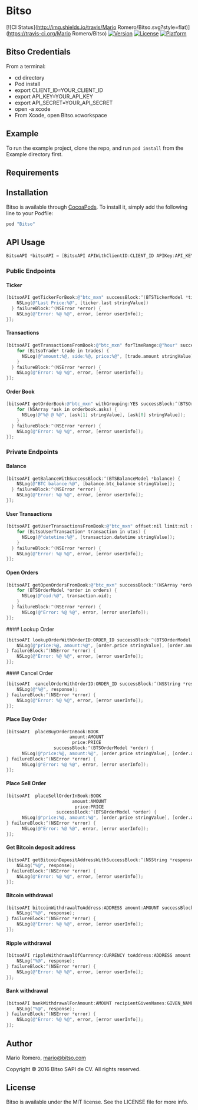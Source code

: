 # Bitso

[![CI Status](http://img.shields.io/travis/Mario Romero/Bitso.svg?style=flat)](https://travis-ci.org/Mario Romero/Bitso)
[![Version](https://img.shields.io/cocoapods/v/Bitso.svg?style=flat)](http://cocoapods.org/pods/Bitso)
[![License](https://img.shields.io/cocoapods/l/Bitso.svg?style=flat)](http://cocoapods.org/pods/Bitso)
[![Platform](https://img.shields.io/cocoapods/p/Bitso.svg?style=flat)](http://cocoapods.org/pods/Bitso)

## Bitso Credentials
From a terminal:
  - cd directory
  - Pod install
  - export CLIENT_ID=YOUR_CLIENT_ID
  - export API_KEY=YOUR_API_KEY
  - export API_SECRET=YOUR_API_SECRET
  - open -a xcode
  - From Xcode, open Bitso.xcworkspace
  


## Example

To run the example project, clone the repo, and run `pod install` from the Example directory first.

## Requirements

## Installation

Bitso is available through [CocoaPods](http://cocoapods.org). To install
it, simply add the following line to your Podfile:

```ruby
pod "Bitso"
```

## API Usage
```objective-c
BitsoAPI *bitsoAPI = [BitsoAPI APIWithClientID:CLIENT_ID APIKey:API_KEY APISecret:API_SECRET];
```

### Public Endpoints

#### Ticker
```objective-c
[bitsoAPI getTickerForBook:@"btc_mxn" successBlock:^(BTSTickerModel *ticker) {
    NSLog(@"Last Price:%@", [ticker.last stringValue])
  } failureBlock:^(NSError *error) {
    NSLog(@"Error: %@ %@", error, [error userInfo]);
}];
```
#### Transactions
```objective-c
[bitsoAPI getTransactionsFromBook:@"btc_mxn" forTimeRange:@"hour" successBlock:^(NSArray *trades) {
    for (BitsoTrade* trade in trades) {
      NSLog(@"amount:%@, side:%@, price:%@", [trade.amount stringValue], trade.side, [trade.price stringValue]);
    }
  } failureBlock:^(NSError *error) {
    NSLog(@"Error: %@ %@", error, [error userInfo]);
}];
```

#### Order Book

```objective-c
[bitsoAPI getOrderBook:@"btc_mxn" withGrouping:YES successBlock:^(BTSOrderBookModel *orderbook) {
    for (NSArray *ask in orderbook.asks) {
      NSLog(@"%@ @ %@", [ask[1] stringValue], [ask[0] stringValue]);
    }
  } failureBlock:^(NSError *error) {
    NSLog(@"Error: %@ %@", error, [error userInfo]);
}];
```

### Private Endpoints

#### Balance
```objective-c
[bitsoAPI getBalanceWithSuccessBlock:^(BTSBalanceModel *balance) {
    NSLog(@"BTC balance:%@", [balance.btc_balance stringValue]);
  } failureBlock:^(NSError *error) {
    NSLog(@"Error: %@ %@", error, [error userInfo]);
}];
```

#### User Transactions
```objective-c
[bitsoAPI getUserTransactionsFromBook:@"btc_mxn" offset:nil limit:nil sort:nil successBlock:^(NSArray *utxs) {
    for (BitsoUserTransaction* transaction in utxs) {
      NSLog(@"datetime:%@", [transaction.datetime stringValue]);
    }
  } failureBlock:^(NSError *error) {
    NSLog(@"Error: %@ %@", error, [error userInfo]);
}];
```

#### Open Orders
```objective-c
[bitsoAPI getOpenOrdersFromBook:@"btc_mxn" successBlock:^(NSArray *orders) {
    for (BTSOrderModel *order in orders) {
      NSLog(@"oid:%@", transaction.oid);
    }
  } failureBlock:^(NSError *error) {
      NSLog(@"Error: %@ %@", error, [error userInfo]);
}];
```

#### Lookup Order
```objective-c
[bitsoAPI lookupOrderWithOrderID:ORDER_ID successBlock:^(BTSOrderModel *order) {
    NSLog(@"price:%@, amount:%@", [order.price stringValue], [order.amount stringValue]);
} failureBlock:^(NSError *error) {
    NSLog(@"Error: %@ %@", error, [error userInfo]);
}];
```

#### Cancel Order
```objective-c
[bitsoAPI  cancelOrderWithOrderID:ORDER_ID successBlock:^(NSString *response) {
    NSLog(@"%@", response);
} failureBlock:^(NSError *error) {
    NSLog(@"Error: %@ %@", error, [error userInfo]);
}];
```

#### Place Buy Order
```objective-c
[bitsoAPI  placeBuyOrderInBook:BOOK
                        amount:AMOUNT
                         price:PRICE
                  successBlock:^(BTSOrderModel *order) {
      NSLog(@"price:%@, amount:%@", [order.price stringValue], [order.amount stringValue]);
} failureBlock:^(NSError *error) {
      NSLog(@"Error: %@ %@", error, [error userInfo]);
}];
```

#### Place Sell Order
```objective-c
[bitsoAPI  placeSellOrderInBook:BOOK
                         amount:AMOUNT
                          price:PRICE
                   successBlock:^(BTSOrderModel *order) {
      NSLog(@"price:%@, amount:%@", [order.price stringValue], [order.amount stringValue]);
} failureBlock:^(NSError *error) {
      NSLog(@"Error: %@ %@", error, [error userInfo]);
}];
```

#### Get Bitcoin deposit address
```objective-c
[bitsoAPI getBitcoinDepositAddressWithSuccessBlock:^(NSString *response) {
    NSLog("%@", response);
} failureBlock:^(NSError *error) {
    NSLog(@"Error: %@ %@", error, [error userInfo]);
}];
```

#### Bitcoin withdrawal
```objective-c
[bitsoAPI bitcoinWithdrawalToAddress:ADDRESS amount:AMOUNT successBlock:^(NSString *response) {
    NSLog("%@", response);
} failureBlock:^(NSError *error) {
    NSLog(@"Error: %@ %@", error, [error userInfo]);
}];
```

#### Ripple withdrawal
```objective-c
[bitsoAPI rippleWithdrawalOfCurrency:CURRENCY toAddress:ADDRESS amount:AMOUNT successBlock:^(NSString *response) {
    NSLog("%@", response);
} failureBlock:^(NSError *error) {
    NSLog(@"Error: %@ %@", error, [error userInfo]);
}];
```

#### Bank withdrawal
```objective-c
[bitsoAPI bankWithdrawalForAmount:AMOUNT recipientGivenNames:GIVEN_NAMES familyNames:FAMILY_NAMES clabe:CLABE_SPEI notesRef:@"" numericRef:@"" successBlock:^(NSString *response) {
    NSLog("%@", response);
} failureBlock:^(NSError *error) {
    NSLog(@"Error: %@ %@", error, [error userInfo]);
}];
```

## Author

Mario Romero, mario@bitso.com

Copyright © 2016 Bitso SAPI de CV. All rights reserved.

## License

Bitso is available under the MIT license. See the LICENSE file for more info.
